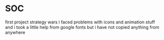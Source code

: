# SOC
first project strategy wars
i faced problems with icons and animation stuff and i took a little help from google fonts but i have not copied anything from anywhere
